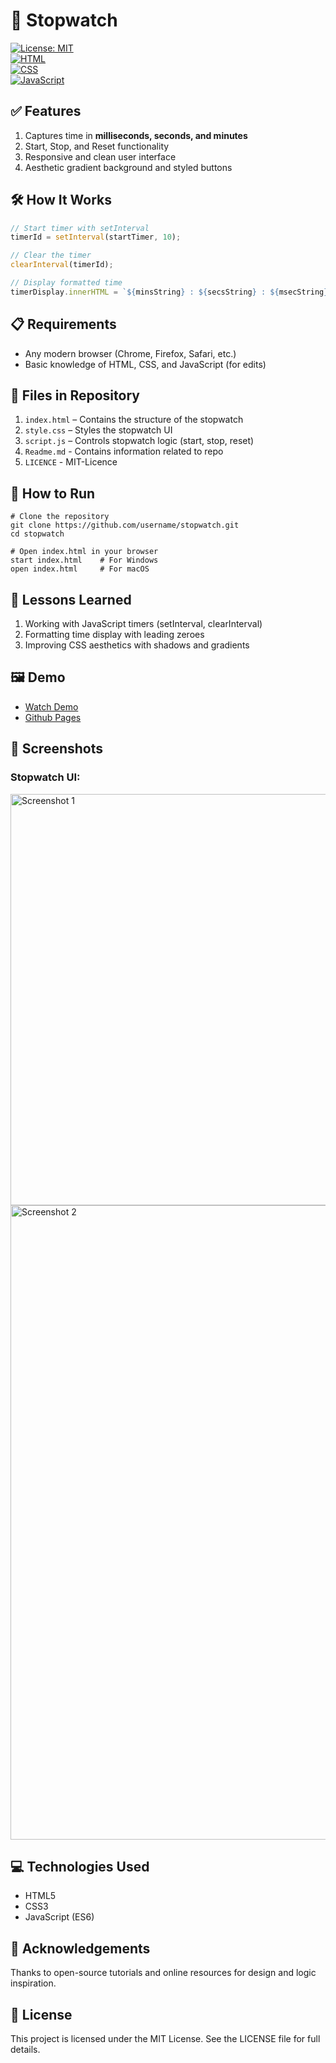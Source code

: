 # 🧾 Stopwatch

[![License: MIT](https://img.shields.io/badge/License-MIT-green.svg)](LICENSE)  
[![HTML](https://img.shields.io/badge/HTML5-orange.svg)](https://developer.mozilla.org/en-US/docs/Web/HTML)  
[![CSS](https://img.shields.io/badge/CSS3-blue.svg)](https://developer.mozilla.org/en-US/docs/Web/CSS)  
[![JavaScript](https://img.shields.io/badge/JavaScript-ES6-yellow.svg)](https://developer.mozilla.org/en-US/docs/Web/JavaScript)

## ✅ Features

1. Captures time in **milliseconds, seconds, and minutes**
2. Start, Stop, and Reset functionality
3. Responsive and clean user interface
4. Aesthetic gradient background and styled buttons

## 🛠️ How It Works

```javascript
// Start timer with setInterval
timerId = setInterval(startTimer, 10);

// Clear the timer
clearInterval(timerId);

// Display formatted time
timerDisplay.innerHTML = `${minsString} : ${secsString} : ${msecString}`;
```


## 📋 Requirements
- Any modern browser (Chrome, Firefox, Safari, etc.)
- Basic knowledge of HTML, CSS, and JavaScript (for edits)


## 📂 Files in Repository
1. ```index.html``` – Contains the structure of the stopwatch
2. ```style.css``` – Styles the stopwatch UI
3. ```script.js``` – Controls stopwatch logic (start, stop, reset)
4. ```Readme.md``` - Contains information related to repo
5. ```LICENCE``` - MIT-Licence

   
## 🚀 How to Run

```
# Clone the repository
git clone https://github.com/username/stopwatch.git
cd stopwatch

# Open index.html in your browser
start index.html    # For Windows
open index.html     # For macOS
```


## 🧠 Lessons Learned
1. Working with JavaScript timers (setInterval, clearInterval)
2. Formatting time display with leading zeroes
3. Improving CSS aesthetics with shadows and gradients

## 🖼️ Demo
- [Watch Demo](https://github-production-user-asset-6210df.s3.amazonaws.com/105205500/453787189-64642ab0-1267-4dae-bf64-2de604e2082e.mp4?X-Amz-Algorithm=AWS4-HMAC-SHA256&X-Amz-Credential=AKIAVCODYLSA53PQK4ZA%2F20250807%2Fus-east-1%2Fs3%2Faws4_request&X-Amz-Date=20250807T084601Z&X-Amz-Expires=300&X-Amz-Signature=ec2113687620a63069178eae521591cfc549a07732dddbe887972695ea4c872a&X-Amz-SignedHeaders=host)
- [Github Pages](https://rabbanali1122.github.io/stopwatch-js/)


## 📸 Screenshots
### Stopwatch UI:
<img width="658" alt="Screenshot 1" src="https://github.com/user-attachments/assets/53b24eb9-d6da-435f-a2d4-b1516b7d24a6" /> <br> <img width="1015" alt="Screenshot 2" src="https://github.com/user-attachments/assets/65f93bca-730e-4093-8f0a-dbfd7b63fdaa" />


## 💻 Technologies Used
- HTML5
- CSS3
- JavaScript (ES6)

## 🙏 Acknowledgements
Thanks to open-source tutorials and online resources for design and logic inspiration.

## 📄 License
This project is licensed under the MIT License. See the LICENSE file for full details.
